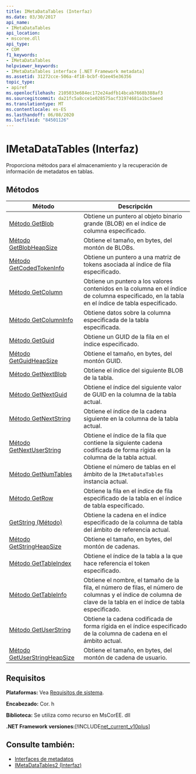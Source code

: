 ```yaml
---
title: IMetaDataTables (Interfaz)
ms.date: 03/30/2017
api_name:
- IMetaDataTables
api_location:
- mscoree.dll
api_type:
- COM
f1_keywords:
- IMetaDataTables
helpviewer_keywords:
- IMetaDataTables interface [.NET Framework metadata]
ms.assetid: 31272cce-506a-4f18-bcbf-01ee45e36356
topic_type:
- apiref
ms.openlocfilehash: 2105033e684ec172e24adfb14bcab7668b388af3
ms.sourcegitcommit: da21fc5a8cce1e028575acf31974681a1bc5aeed
ms.translationtype: MT
ms.contentlocale: es-ES
ms.lasthandoff: 06/08/2020
ms.locfileid: "84501126"
---
```

# <a name="imetadatatables-interface"></a>IMetaDataTables (Interfaz)
Proporciona métodos para el almacenamiento y la recuperación de información de metadatos en tablas.  
  
## <a name="methods"></a>Métodos  
  
|Método|Descripción|  
|------------|-----------------|  
|[Método GetBlob](imetadatatables-getblob-method.md)|Obtiene un puntero al objeto binario grande (BLOB) en el índice de columna especificado.|  
|[Método GetBlobHeapSize](imetadatatables-getblobheapsize-method.md)|Obtiene el tamaño, en bytes, del montón de BLOBs.|  
|[Método GetCodedTokenInfo](imetadatatables-getcodedtokeninfo-method.md)|Obtiene un puntero a una matriz de tokens asociada al índice de fila especificado.|  
|[Método GetColumn](imetadatatables-getcolumn-method.md)|Obtiene un puntero a los valores contenidos en la columna en el índice de columna especificado, en la tabla en el índice de tabla especificado.|  
|[Método GetColumnInfo](imetadatatables-getcolumninfo-method.md)|Obtiene datos sobre la columna especificada de la tabla especificada.|  
|[Método GetGuid](imetadatatables-getguid-method.md)|Obtiene un GUID de la fila en el índice especificado.|  
|[Método GetGuidHeapSize](imetadatatables-getguidheapsize-method.md)|Obtiene el tamaño, en bytes, del montón GUID.|  
|[Método GetNextBlob](imetadatatables-getnextblob-method.md)|Obtiene el índice del siguiente BLOB de la tabla.|  
|[Método GetNextGuid](imetadatatables-getnextguid-method.md)|Obtiene el índice del siguiente valor de GUID en la columna de la tabla actual.|  
|[Método GetNextString](imetadatatables-getnextstring-method.md)|Obtiene el índice de la cadena siguiente en la columna de la tabla actual.|  
|[Método GetNextUserString](imetadatatables-getnextuserstring-method.md)|Obtiene el índice de la fila que contiene la siguiente cadena codificada de forma rígida en la columna de la tabla actual.|  
|[Método GetNumTables](imetadatatables-getnumtables-method.md)|Obtiene el número de tablas en el ámbito de la `IMetaDataTables` instancia actual.|  
|[Método GetRow](imetadatatables-getrow-method.md)|Obtiene la fila en el índice de fila especificado de la tabla en el índice de tabla especificado.|  
|[GetString (Método)](imetadatatables-getstring-method.md)|Obtiene la cadena en el índice especificado de la columna de tabla del ámbito de referencia actual.|  
|[Método GetStringHeapSize](imetadatatables-getstringheapsize-method.md)|Obtiene el tamaño, en bytes, del montón de cadenas.|  
|[Método GetTableIndex](imetadatatables-gettableindex-method.md)|Obtiene el índice de la tabla a la que hace referencia el token especificado.|  
|[Método GetTableInfo](imetadatatables-gettableinfo-method.md)|Obtiene el nombre, el tamaño de la fila, el número de filas, el número de columnas y el índice de columna de clave de la tabla en el índice de tabla especificado.|  
|[Método GetUserString](imetadatatables-getuserstring-method.md)|Obtiene la cadena codificada de forma rígida en el índice especificado de la columna de cadena en el ámbito actual.|  
|[Método GetUserStringHeapSize](imetadatatables-getuserstringheapsize-method.md)|Obtiene el tamaño, en bytes, del montón de cadena de usuario.|  
  
## <a name="requirements"></a>Requisitos  
 **Plataformas:** Vea [Requisitos de sistema](../../get-started/system-requirements.md).  
  
 **Encabezado:** Cor. h  
  
 **Biblioteca:** Se utiliza como recurso en MsCorEE. dll  
  
 **.NET Framework versiones:**[!INCLUDE[net_current_v10plus](../../../../includes/net-current-v10plus-md.md)]  
  
## <a name="see-also"></a>Consulte también:

- [Interfaces de metadatos](metadata-interfaces.md)
- [IMetaDataTables2 (Interfaz)](imetadatatables2-interface.md)
